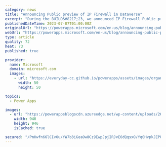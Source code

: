 ```yaml
---
category: news
title: "Announcing Public preview of IP Firewall in Dataverse"
excerpt: "During the BUILD&#8217;23, we announced IP Firewall Public preview for Dataverse. We are pleased to announce that the Global rollout of IP Firewall public preview is completed and is available to all our customers across all the Geos starting July 7th, 2023. By using the IP firewall feature, you can"
publishedDateTime: 2023-07-07T01:00:00Z
originalUrl: "https://powerapps.microsoft.com/en-us/blog/announcing-public-preview-of-ip-internet-protocol-firewall-for-dataverse/"
webUrl: "https://powerapps.microsoft.com/en-us/blog/announcing-public-preview-of-ip-internet-protocol-firewall-for-dataverse/"
type: article
quality: 72
heat: 73
published: true

provider:
  name: Microsoft
  domain: microsoft.com
  images:
    - url: "https://everyday-cc.github.io/powerapps/assets/images/organizations/microsoft.com-50x50.jpg"
      width: 50
      height: 50

topics:
  - Power Apps

images:
  - url: "https://powerappsblogscdn.azureedge.net/wp-content/uploads/2023/06/a-screenshot-of-a-computer-description-automatica.png"
    width: 940
    height: 946
    isCached: true

secured: "/PnHwfn66lCIvOu/YW7b3iGeaOw8Cz9EwpJpjIRJvE6dQqsxO/Yq0HvpkJEPUaTh7CFclbbgZ/+jlCZj5dIrK0hEBnO81cDUsG1cfDx7zo92wA7JMtIGWBu3GmAXLyEjtuekxN6HCW0bMbpVxvRKEz4xJLSGhDH85cLqW8T2r8baCIpPIQldhpz3J5aRx1dA8mOKjCzxPj1O39sG2DXXj6rJ+t1SgpvsL3uS+7DfCU0g4fV0IS3GRwvl8eeLMKoXBXT+YbMyF0edKdepsqVYUi7QrMPMwa+w9gMpwb3x84O3NLIEtUWirN+83HKxGXut7yqiQlYX5y268bj4hhkjOwQJvJvYgEnfRBT3jw9GzCM=;LqzwtoaiO7RKaRDlh2quqQ=="
---
```


